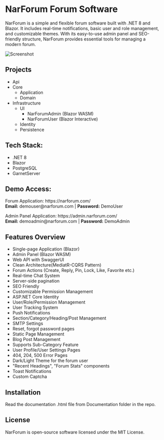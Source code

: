 # NarForum Forum Software

<p>NarForum is a simple and flexible forum software built with .NET 8 and Blazor. It includes real-time notifications, basic user and role management, and customizable themes. With its easy-to-use admin panel and SEO-friendly structure, NarForum provides essential tools for managing a modern forum.</p>

![Screenshot](https://raw.githubusercontent.com/gurb/NarForum/504057d7450214e160a1febae3e273c5caec7903/Documentation/images/1.png)

<h2>Projects</h2>
<ul>
    <li>Api</li>
    <li>Core
    <ul>
    <li>Application</li>
    <li>Domain</li>
    </ul>
    </li>
    <li>Infrastructure
    <ul>
        <li>UI
            <ul>
                <li>NarForumAdmin (Blazor WASM)</li>
                <li>NarForumUser (Blazor Interactive)</li>
            </ul>
        </li>
        <li>Identity</li>
        <li>Persistence</li>
    </ul>
    </li>
</ul>

<h2>Tech Stack:</h2>
<ul>
    <li>.NET 8</li>
    <li>Blazor</li>
    <li>PostgreSQL</li>
    <li>GarnetServer</li>
</ul>

<h2>Demo Access:</h2>
<p>Forum Application: https://narforum.com/ <br>
<b>Email:</b> demouser@narforum.com | <b>Password:</b> DemoUser</p>

<p>Admin Panel Application: https://admin.narforum.com/ <br>
<b>Email:</b> demoadmin@narforum.com | <b>Password:</b> DemoAdmin</p>

<h2>Features Overview</h2>
<ul>
    <li>Single-page Application (Blazor)</li>
    <li>Admin Panel (Blazor WASM)</li>
    <li>Web API with SwaggerUI</li>
    <li>Clean Architecture(MediatR-CQRS Pattern)</li>
    <li>Forum Actions (Create, Reply, Pin, Lock, Like, Favorite etc.)</li>
    <li>Real-time Chat System</li>
    <li>Server-side pagination</li>
    <li>SEO Friendly</li>
    <li>Customizable Permission Management</li>
    <li>ASP.NET Core Identity</li>
    <li>User/Role/Permission Management</li>
    <li>User Tracking System</li>
    <li>Push Notifications</li>
    <li>Section/Category/Heading/Post Management</li>
    <li>SMTP Settings</li>
    <li>Reset, forgot password pages</li>
    <li>Static Page Management</li>
    <li>Blog Post Management</li>
    <li>Supports Sub-Category Feature</li>
    <li>User Profile/User Settings Pages</li>
    <li>404, 204, 500 Error Pages</li>
    <li>Dark/Light Theme for the forum user</li>
    <li>"Recent Headings", "Forum Stats" components</li>
    <li>Toast Notifications</li>
	<li>Custom Captcha</li>
</ul>

<h2>Installation</h2>
Read the documentation .html file from Documentation folder in the repo.

<h2>License</h2>
NarForum is open-source software licensed under the MIT License.
